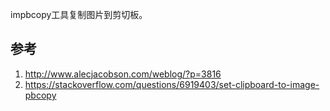 impbcopy工具复制图片到剪切板。





## 参考
1. http://www.alecjacobson.com/weblog/?p=3816
2. https://stackoverflow.com/questions/6919403/set-clipboard-to-image-pbcopy